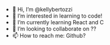 - 👋 Hi, I’m @kellybertozzi
- 👀 I’m interested in learning to code!
- 🌱 I’m currently learning React and C
- 💞️ I’m looking to collaborate on ??
- 📫 How to reach me: Github?

<!---
kellybertozzi/kellybertozzi is a ✨ special ✨ repository because its `README.md` (this file) appears on your GitHub profile.
You can click the Preview link to take a look at your changes.
--->

